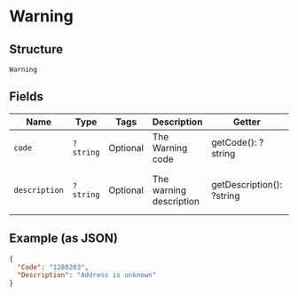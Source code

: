 
# Warning

## Structure

`Warning`

## Fields

| Name | Type | Tags | Description | Getter | Setter |
|  --- | --- | --- | --- | --- | --- |
| `code` | `?string` | Optional | The Warning code | getCode(): ?string | setCode(?string code): void |
| `description` | `?string` | Optional | The warning description | getDescription(): ?string | setDescription(?string description): void |

## Example (as JSON)

```json
{
  "Code": "1280203",
  "Description": "Address is unknown"
}
```

